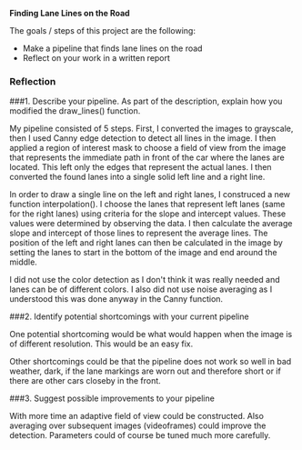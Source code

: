 
**Finding Lane Lines on the Road**

The goals / steps of this project are the following:
* Make a pipeline that finds lane lines on the road
* Reflect on your work in a written report

### Reflection

###1. Describe your pipeline. As part of the description, explain how you modified the draw_lines() function.

My pipeline consisted of 5 steps. First, I converted the images to grayscale, then I used Canny edge detection to detect all lines in the image. I then applied a region of interest mask to choose a field of view from the image that represents the immediate path in front of the car where the lanes are located. This left only the edges that represent the actual lanes. I then converted the found lanes into a single solid left line and a right line. 

In order to draw a single line on the left and right lanes, I construced a new function interpolation(). I choose the lanes that represent left lanes (same for the right lanes) using criteria for the slope and intercept values. These values were determined by observing the data. I then calculate the average slope and intercept of those lines to represent the average lines. The position of the left and right lanes can then be calculated in the image by setting the lanes to start in the bottom of the image and end around the middle. 

I did not use the color detection as I don't think it was really needed and lanes can be of different colors. I also did not use noise averaging as I understood this was done anyway in the Canny function. 


###2. Identify potential shortcomings with your current pipeline


One potential shortcoming would be what would happen when the image is of different resolution. This would be an easy fix. 

Other shortcomings could be that the pipeline does not work so well in bad weather, dark, if the lane markings are worn out and therefore short or if there are other cars closeby in the front. 


###3. Suggest possible improvements to your pipeline

With more time an adaptive field of view could be constructed. Also averaging over subsequent images (videoframes) could improve the detection. Parameters could of course be tuned much more carefully. 


